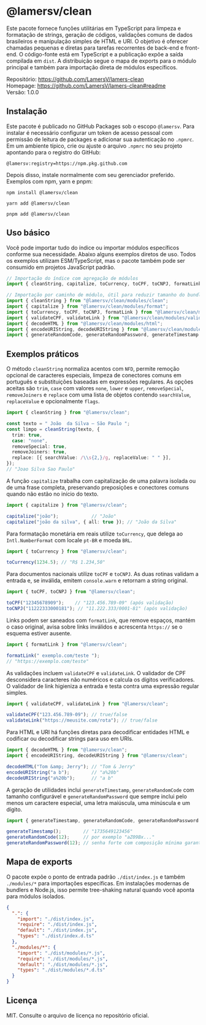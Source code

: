 # @lamersv/clean

Este pacote fornece funções utilitárias em TypeScript para limpeza e formatação de strings, geração de códigos, validações comuns de dados brasileiros e manipulação simples de HTML e URI. O objetivo é oferecer chamadas pequenas e diretas para tarefas recorrentes de back-end e front-end. O código-fonte está em TypeScript e a publicação expõe a saída compilada em `dist`. A distribuição segue o mapa de exports para o módulo principal e também para importação direta de módulos específicos.

Repositório: https://github.com/LamersV/lamers-clean  
Homepage: https://github.com/LamersV/lamers-clean#readme  
Versão: 1.0.0

## Instalação

Este pacote é publicado no GitHub Packages sob o escopo `@lamersv`. Para instalar é necessário configurar um token de acesso pessoal com permissão de leitura de packages e adicionar sua autenticação no `.npmrc`. Em um ambiente típico, crie ou ajuste o arquivo `.npmrc` no seu projeto apontando para o registro do GitHub:

```
@lamersv:registry=https://npm.pkg.github.com
```

Depois disso, instale normalmente com seu gerenciador preferido. Exemplos com npm, yarn e pnpm:

```
npm install @lamersv/clean
```

```
yarn add @lamersv/clean
```

```
pnpm add @lamersv/clean
```

## Uso básico

Você pode importar tudo do índice ou importar módulos específicos conforme sua necessidade. Abaixo alguns exemplos diretos de uso. Todos os exemplos utilizam ESM/TypeScript, mas o pacote também pode ser consumido em projetos JavaScript padrão.

```ts
// Importação do índice com agregação de módulos
import { cleanString, capitalize, toCurrency, toCPF, toCNPJ, formatLink, validateCPF, validateLink, decodeHTML, encodeURIString, decodeURIString, generateRandomCode, generateRandomPassword, generateTimestamp } from "@lamersv/clean";

// Importação por caminho de módulo, útil para reduzir tamanho do bundle
import { cleanString } from "@lamersv/clean/modules/clean";
import { capitalize } from "@lamersv/clean/modules/format";
import { toCurrency, toCPF, toCNPJ, formatLink } from "@lamersv/clean/modules/format";
import { validateCPF, validateLink } from "@lamersv/clean/modules/validate";
import { decodeHTML } from "@lamersv/clean/modules/html";
import { encodeURIString, decodeURIString } from "@lamersv/clean/modules/uri";
import { generateRandomCode, generateRandomPassword, generateTimestamp } from "@lamersv/clean/modules/generate";
```

## Exemplos práticos

O método `cleanString` normaliza acentos com `NFD`, permite remoção opcional de caracteres especiais, limpeza de conectores comuns em português e substituições baseadas em expressões regulares. As opções aceitas são `trim`, `case` com valores `none`, `lower` e `upper`, `removeSpecial`, `removeJoiners` e `replace` com uma lista de objetos contendo `searchValue`, `replaceValue` e opcionalmente `flags`.

```ts
import { cleanString } from "@lamersv/clean";

const texto = " João  da Silva — São Paulo ";
const limpo = cleanString(texto, {
  trim: true,
  case: "none",
  removeSpecial: true,
  removeJoiners: true,
  replace: [{ searchValue: /\\s{2,}/g, replaceValue: " " }],
});
// "Joao Silva Sao Paulo"
```

A função `capitalize` trabalha com capitalização de uma palavra isolada ou de uma frase completa, preservando preposições e conectores comuns quando não estão no início do texto.

```ts
import { capitalize } from "@lamersv/clean";

capitalize("joão");            // "João"
capitalize("joão da silva", { all: true }); // "João da Silva"
```

Para formatação monetária em reais utilize `toCurrency`, que delega ao `Intl.NumberFormat` com locale `pt-BR` e moeda `BRL`.

```ts
import { toCurrency } from "@lamersv/clean";

toCurrency(1234.5); // "R$ 1.234,50"
```

Para documentos nacionais utilize `toCPF` e `toCNPJ`. As duas rotinas validam a entrada e, se inválida, emitem `console.warn` e retornam a string original.

```ts
import { toCPF, toCNPJ } from "@lamersv/clean";

toCPF("12345678909");    // "123.456.789-09" (após validação)
toCNPJ("11222333000181"); // "11.222.333/0001-81" (após validação)
```

Links podem ser saneados com `formatLink`, que remove espaços, mantém o caso original, avisa sobre links inválidos e acrescenta `https://` se o esquema estiver ausente.

```ts
import { formatLink } from "@lamersv/clean";

formatLink(" exemplo.com/teste ");
// "https://exemplo.com/teste"
```

As validações incluem `validateCPF` e `validateLink`. O validador de CPF desconsidera caracteres não numéricos e calcula os dígitos verificadores. O validador de link higieniza a entrada e testa contra uma expressão regular simples.

```ts
import { validateCPF, validateLink } from "@lamersv/clean";

validateCPF("123.456.789-09"); // true/false
validateLink("https://meusite.com/rota"); // true/false
```

Para HTML e URI há funções diretas para decodificar entidades HTML e codificar ou decodificar strings para uso em URIs.

```ts
import { decodeHTML } from "@lamersv/clean";
import { encodeURIString, decodeURIString } from "@lamersv/clean";

decodeHTML("Tom &amp; Jerry"); // "Tom & Jerry"
encodeURIString("a b");        // "a%20b"
decodeURIString("a%20b");      // "a b"
```

A geração de utilidades inclui `generateTimestamp`, `generateRandomCode` com tamanho configurável e `generateRandomPassword` que sempre inclui pelo menos um caractere especial, uma letra maiúscula, uma minúscula e um dígito.

```ts
import { generateTimestamp, generateRandomCode, generateRandomPassword } from "@lamersv/clean";

generateTimestamp();        // "1735649123456"
generateRandomCode(12);     // por exemplo "aZ09Bx..."
generateRandomPassword(12); // senha forte com composição mínima garantida
```

## Mapa de exports

O pacote expõe o ponto de entrada padrão `./dist/index.js` e também `./modules/*` para importações específicas. Em instalações modernas de bundlers e Node.js, isso permite tree-shaking natural quando você aponta para módulos isolados.

```json
{
  ".": {
    "import": "./dist/index.js",
    "require": "./dist/index.js",
    "default": "./dist/index.js",
    "types": "./dist/index.d.ts"
  },
  "./modules/*": {
    "import": "./dist/modules/*.js",
    "require": "./dist/modules/*.js",
    "default": "./dist/modules/*.js",
    "types": "./dist/modules/*.d.ts"
  }
}
```

## Licença

MIT. Consulte o arquivo de licença no repositório oficial.
